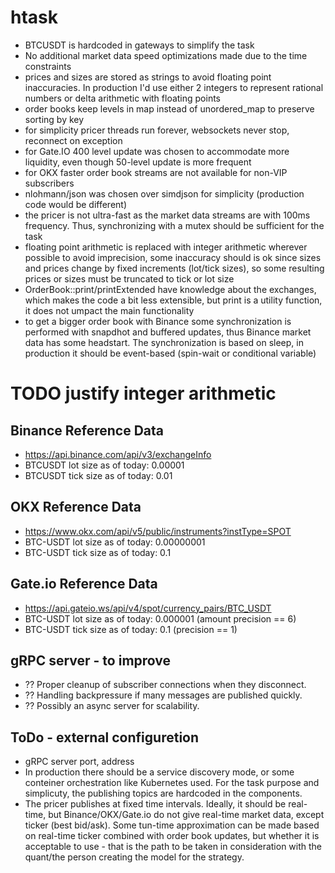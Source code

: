 # htask

- BTCUSDT is hardcoded in gateways to simplify the task
- No additional market data speed optimizations made due to the time constraints
- prices and sizes are stored as strings to avoid floating point inaccuracies. In production I'd use either 2 integers to represent rational numbers or delta arithmetic with floating points
- order books keep levels in map instead of unordered_map to preserve sorting by key
- for simplicity pricer threads run forever, websockets never stop, reconnect on exception
- for Gate.IO 400 level update was chosen to accommodate more liquidity, even though 50-level update is more frequent
- for OKX faster order book streams are not available for non-VIP subscribers
- nlohmann/json was chosen over simdjson for simplicity (production code would be different)
- the pricer is not ultra-fast as the market data streams are with 100ms frequency. Thus, synchronizing with a mutex should be sufficient for the task
- floating point arithmetic is replaced with integer arithmetic wherever possible to avoid imprecision, some inaccuracy should is ok since sizes and prices change by fixed increments (lot/tick sizes), so some resulting prices or sizes must be truncated to tick or lot size
- OrderBook::print/printExtended have knowledge about the exchanges, which makes the code a bit less extensible, but print is a utility function, it does not umpact the main functionality
- to get a bigger order book with Binance some synchronization is performed with snapdhot and buffered updates, thus Binance market data has some headstart. The synchronization is based on sleep, in production it should be event-based (spin-wait or conditional variable)

# TODO justify integer arithmetic


## Binance Reference Data
- https://api.binance.com/api/v3/exchangeInfo
- BTCUSDT lot size as of today: 0.00001
- BTCUSDT tick size as of today: 0.01

## OKX Reference Data
- https://www.okx.com/api/v5/public/instruments?instType=SPOT
- BTC-USDT lot size as of today: 0.00000001
- BTC-USDT tick size as of today: 0.1

## Gate.io Reference Data
- https://api.gateio.ws/api/v4/spot/currency_pairs/BTC_USDT
- BTC-USDT lot size as of today: 0.000001 (amount precision == 6)
- BTC-USDT tick size as of today: 0.1 (precision == 1)


## gRPC server - to improve
- ?? Proper cleanup of subscriber connections when they disconnect.
- ?? Handling backpressure if many messages are published quickly.
- ?? Possibly an async server for scalability.


## ToDo - external configuretion
- gRPC server port, address
- In production there should be a service discovery mode, or some conteiner orchestration like Kubernetes used. For the task purpose and simplicuty, the publishing topics are hardcoded in the components.
- The pricer publishes at fixed time intervals. Ideally, it should be real-time, but Binance/OKX/Gate.io do not give real-time market data, except ticker (best bid/ask). Some tun-time approximation can be made based on real-time ticker combined with order book updates, but whether it is acceptable to use - that is the path to be taken in consideration with the quant/the person creating the model for the strategy.
